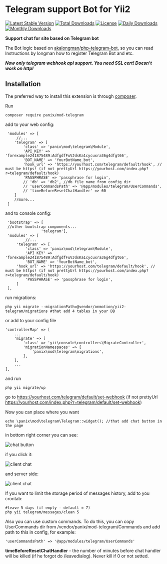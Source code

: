 # **Telegram support Bot for Yii2**
[![Latest Stable Version](https://poser.pugx.org/panix/mod-telegram/v/stable)](https://packagist.org/packages/panix/mod-telegram)
[![Total Downloads](https://poser.pugx.org/panix/mod-telegram/downloads)](https://packagist.org/packages/panix/mod-telegram)
[![License](https://poser.pugx.org/panix/mod-telegram/license)](https://packagist.org/packages/panix/mod-telegram)
[![Daily Downloads](https://poser.pugx.org/panix/mod-telegram/d/daily)](https://packagist.org/packages/panix/mod-telegram)
[![Monthly Downloads](https://poser.pugx.org/panix/mod-telegram/d/monthly)](https://packagist.org/packages/panix/mod-telegram)

**Support chat for site based on Telegram bot**

The Bot logic based on [akalongman/php-telegram-bot](https://github.com/akalongman/php-telegram-bot), so you can read Instructions by longman how to register Telegram Bot and etc.

***Now only telegram webhook api support. You need SSL cert! Doesn't work on http!*** 

**Installation**
------------

The preferred way to install this extension is through [composer](http://getcomposer.org/download/).

Run


    composer require panix/mod-telegram

 
 add to your web config:
  
     'modules' => [
	     //...
        'telegram' => [
            'class' => 'panix\mod\telegram\Module',
            'API_KEY' => 'forexample241875489:AdfgdfFuVJdsKa1cycuxra36g4dfgt66',
            'BOT_NAME' => 'YourBotName_bot',
            'hook_url' => 'https://yourhost.com/telegram/default/hook', // must be https! (if not prettyUrl https://yourhost.com/index.php?r=telegram/default/hook)
            'PASSPHRASE' => 'passphrase for login',
            // 'db' => 'db2', //db file name from config dir
	        // 'userCommandsPath' => '@app/modules/telegram/UserCommands',
	        // 'timeBeforeResetChatHandler' => 60
        ]
	    //more...
     ]
     
 and to console config:
 
     'bootstrap' => [   
     //other bootstrap components...
                    'telegram'],
     'modules' => [
             //...
         'telegram' => [
             'class' => 'panix\mod\telegram\Module',
             'API_KEY' => 'forexample241875489:AdfgdfFuVJdsKa1cycuxra36g4dfgt66',
             'BOT_NAME' => 'YourBotName_bot',
	     'hook_url' => 'https://yourhost.com/telegram/default/hook', // must be https! (if not prettyUrl https://yourhost.com/index.php?r=telegram/default/hook)
             'PASSPHRASE' => 'passphrase for login',
         ]
     ],       

run migrations:

    php yii migrate --migrationPath=@vendor/onmotion/yii2-telegram/migrations #that add 4 tables in your DB

or add to your config file
```
'controllerMap' => [
    ...
    'migrate' => [
        'class' => 'yii\console\controllers\MigrateController',
        'migrationNamespaces' => [
            'panix\mod\telegram\migrations',
        ],
    ],
    ...
],
```
and run

```
php yii migrate/up
```

go to https://yourhost.com/telegram/default/set-webhook (if not prettyUrl https://yourhost.com/index.php?r=telegram/default/set-webhook)

Now you can place where you want

    echo \panix\mod\telegram\Telegram::widget(); //that add chat button in the page

in bottom right corner you can see:

![chat button](https://github.com/panix/mod-telegram/blob/wiki/_wiki/04.png?raw=true)

if you click it:

![client chat](https://github.com/panix/mod-telegram/blob/wiki/_wiki/03.png?raw=true)

and server side:

![client chat](https://github.com/panix/mod-telegram/blob/wiki/_wiki/02.png?raw=true)

If you want to limit the storage period of messages history, add to you crontab:

    #leave 5 days (if empty - default = 7)
    php yii telegram/messages/clean 5

Also you can use custom commands. To do this, you can copy UserCommands dir from /vendor/panix/mod-telegram/Commands and add path to this in config, for example:

    'userCommandsPath' => '@app/modules/telegram/UserCommands'
    

**timeBeforeResetChatHandler** - the number of minutes before chat handler will be killed (if he forgot do /leavedialog). Never kill if 0 or not setted.
